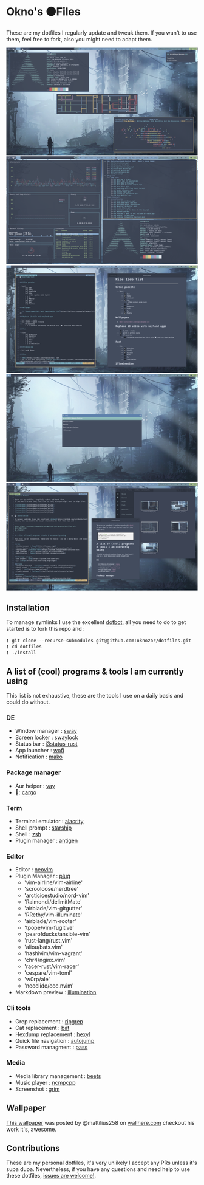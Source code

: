 # Okno's ⚫Files 

These are my dotfiles I regularly update and tweak them.
If you wan't to use them, feel free to fork, also you might need to adapt them. 

![screenshot](screenshots/screenshot_02.png)
![screenshot](screenshots/screenshot_03.png)
![screenshot](screenshots/screenshot_04.png)
![screenshot](screenshots/screenshot_05.png)
![screenshot](screenshots/screenshot_06.png)

## Installation

To manage symlinks I use the excellent [dotbot](https://github.com/anishathalye/dotbot), all you need to do to get started is to fork this repo and :

```
❯ git clone --recurse-submodules git@github.com:oknozor/dotfiles.git
❯ cd dotfiles
❯ ./install
```

## A list of (cool) programs & tools I am currently using   

This list is not exhaustive, these are the tools I use on a daily basis and could do without.

### DE
- Window manager : [sway](https://swaywm.org/)
- Screen locker : [swaylock](https://github.com/swaywm/swaylock)
- Status bar : [i3status-rust](https://github.com/greshake/i3status-rust)
- App launcher : [wofi](https://hg.sr.ht/~scoopta/wofi)
- Notification : [mako](https://github.com/emersion/mako)

### Package manager
- Aur helper : [yay](https://github.com/Jguer/yay)
- 🦀: [cargo](https://doc.rust-lang.org/cargo/)

### Term
- Terminal emulator : [alacrity](https://github.com/jwilm/alacritty)
- Shell prompt : [starship](https://github.com/starship/starship)
- Shell : [zsh](https://www.zsh.org/)
- Plugin manager : [antigen](https://github.com/zsh-users/antigen)

### Editor
- Editor : [neovim](https://neovim.io/)
- Plugin Manager : [plug](https://github.com/junegunn/vim-plug)
    - 'vim-airline/vim-airline'
    - 'scrooloose/nerdtree'
    - 'arcticicestudio/nord-vim'
    - 'Raimondi/delimitMate'
    - 'airblade/vim-gitgutter'
    - 'RRethy/vim-illuminate'
    - 'airblade/vim-rooter'
    - 'tpope/vim-fugitive'
    - 'pearofducks/ansible-vim'
    - 'rust-lang/rust.vim'
    - 'aliou/bats.vim'
    - 'hashivim/vim-vagrant'
    - 'chr4/nginx.vim'
    - 'racer-rust/vim-racer'
    - 'cespare/vim-toml'
    - 'w0rp/ale'
    - 'neoclide/coc.nvim'
- Markdown preview : [illumination](https://github.com/oknozor/illumination)

### Cli tools
- Grep replacement : [ripgrep](https://github.com/BurntSushi/ripgrep)
- Cat replacement : [bat](https://github.com/sharkdp/bat) 
- Hexdump replacement : [hexyl](https://github.com/sharkdp/hexyl) 
- Quick file navigation : [autojump](https://github.com/wting/autojump)
- Password managment : [pass](https://www.passwordstore.org/)

### Media
- Media library management : [beets](http://beets.io/)
- Music player : [ncmpcpp](https://github.com/arybczak/ncmpcpp)
- Screenshot : [grim](https://github.com/resurrecting-open-source-projects/scrot)

## Wallpaper 

[This wallpaper](https://wallhere.com/en/wallpaper/5782) was posted by @mattilius258 on [wallhere.com](https://wallhere.com) checkout his work it's, awesome.

## Contributions 

These are my personal dotfiles, it's very unlikely I accept any PRs unless it's supa dupa. Nevertheless, if you have any questions and need help to use these dotfiles, [issues are welcome!](https://github.com/oknozor/dotfiles/issues). 
